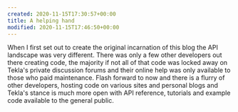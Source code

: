 ```yaml
---
created: 2020-11-15T17:30:57+00:00
title: A helping hand
modified: 2020-11-15T17:46:50+00:00
---
```


When I first set out to create the original incarnation of this blog the API landscape was very different. There was only a few other developers out there creating code, the majority if not all of that code was locked away on Tekla's private discussion forums and their online help was only available to those who paid maintenance. Flash forward to now and there is a flurry of other developers, hosting code on various sites and personal blogs and Tekla's stance is much more open with API reference, tutorials and example code available to the general public.